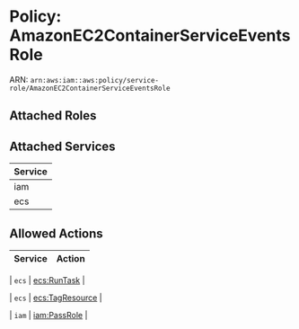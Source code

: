 # Policy: AmazonEC2ContainerServiceEventsRole

ARN: `arn:aws:iam::aws:policy/service-role/AmazonEC2ContainerServiceEventsRole`

## Attached Roles

## Attached Services

| Service |
|---------|
| iam |
| ecs |

## Allowed Actions

| Service | Action |
|:-------:|--------|

| `ecs` | [ecs:RunTask](../actions.md#ecs:runtask) |

| `ecs` | [ecs:TagResource](../actions.md#ecs:tagresource) |

| `iam` | [iam:PassRole](../actions.md#iam:passrole) |
